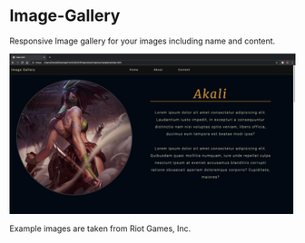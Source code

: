 # Image-Gallery

Responsive Image gallery for your images including name and content.

![alt text](https://github.com/dbasibuyuk/Image-Gallery/blob/main/xLargeScreen.png?raw=true)



Example images are taken from Riot Games, Inc.
